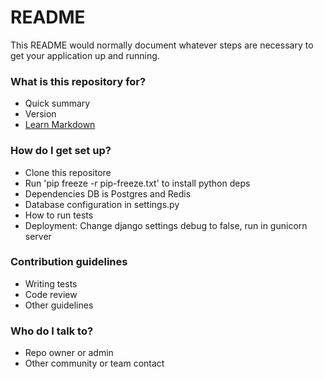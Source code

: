 # README #

This README would normally document whatever steps are necessary to get your application up and running.

### What is this repository for? ###

* Quick summary
* Version
* [Learn Markdown](https://bitbucket.org/tutorials/markdowndemo)

### How do I get set up? ###

* Clone this repositore
* Run 'pip freeze -r pip-freeze.txt' to install python deps
* Dependencies DB is Postgres and Redis
* Database configuration in settings.py
* How to run tests
* Deployment: Change django settings debug to false, run in gunicorn server

### Contribution guidelines ###

* Writing tests
* Code review
* Other guidelines

### Who do I talk to? ###

* Repo owner or admin
* Other community or team contact